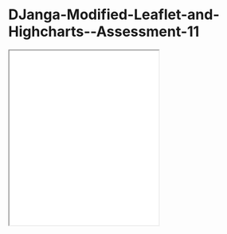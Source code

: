 # DJanga-Modified-Leaflet-and-Highcharts--Assessment-11

 <iframe src=”https://dmjanga.github.io/leaflet-map-simple/. ” width=”90%” height=350></iframe>
